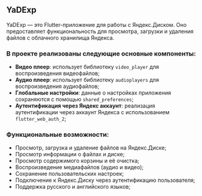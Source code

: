 ## YaDExp

YaDExp — это Flutter-приложение для работы с Яндекс.Диском. Оно предоставляет функциональность для просмотра, загрузки и удаления файлов с облачного хранилища Яндекса.

### В проекте реализованы следующие основные компоненты:
- **Видео плеер**: использует библиотеку `video_player` для воспроизведения видеофайлов;
- **Аудио плеер**: использует библиотеку `audioplayers` для воспроизведения аудиофайлов;
- **Глобальные настройки**: данные о настройках приложения сохраняются с помощью `shared_preferences`;
- **Аутентификация через Яндекс аккаунт**: реализация аутентификации через аккаунт Яндекса с использованием `flutter_web_auth_2`;

### Функциональные возможности:
- Просмотр, загрузка и удаление файлов на Яндекс.Диске;
- Просмотр информации о файлах и диске;
- Просмотр содержимого корзины и её очистка;
- Воспроизведение медиафайлов (аудио и видео);
- Сохранение пользовательских настроек;
- Подключение к Яндекс.Диску через аутентификацию пользователя;
- Поддержка русского и английского языков;
